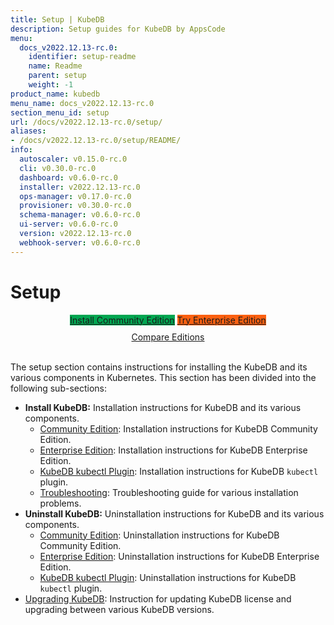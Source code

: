 ```yaml
---
title: Setup | KubeDB
description: Setup guides for KubeDB by AppsCode
menu:
  docs_v2022.12.13-rc.0:
    identifier: setup-readme
    name: Readme
    parent: setup
    weight: -1
product_name: kubedb
menu_name: docs_v2022.12.13-rc.0
section_menu_id: setup
url: /docs/v2022.12.13-rc.0/setup/
aliases:
- /docs/v2022.12.13-rc.0/setup/README/
info:
  autoscaler: v0.15.0-rc.0
  cli: v0.30.0-rc.0
  dashboard: v0.6.0-rc.0
  installer: v2022.12.13-rc.0
  ops-manager: v0.17.0-rc.0
  provisioner: v0.30.0-rc.0
  schema-manager: v0.6.0-rc.0
  ui-server: v0.6.0-rc.0
  version: v2022.12.13-rc.0
  webhook-server: v0.6.0-rc.0
---
```


# Setup

<div style="text-align: center;">
  <a class="button is-link is-medium is-active has-text-weight-normal" href="/docs/v2022.12.13-rc.0/setup/install/community" style="background:#00A651; width: 18rem;">Install Community Edition</a>
  <a class="button is-info is-medium is-active has-text-weight-normal" href="/docs/v2022.12.13-rc.0/setup/install/enterprise"  style="background:#FC6011; width: 18rem;">Try Enterprise Edition</a>
  <a style="margin-top: 10px; display: block;" href="https://kubedb.com/pricing/">Compare Editions</a>
</div>
<br>

The setup section contains instructions for installing the KubeDB and its various components in Kubernetes. This section has been divided into the following sub-sections:

- **Install KubeDB:** Installation instructions for KubeDB and its various components.
  - [Community Edition](/docs/v2022.12.13-rc.0/setup/install/community): Installation instructions for KubeDB Community Edition.
  - [Enterprise Edition](/docs/v2022.12.13-rc.0/setup/install/enterprise): Installation instructions for KubeDB Enterprise Edition.
  - [KubeDB kubectl Plugin](/docs/v2022.12.13-rc.0/setup/install/kubectl_plugin): Installation instructions for KubeDB `kubectl` plugin.
  - [Troubleshooting](/docs/v2022.12.13-rc.0/setup/install/troubleshoting): Troubleshooting guide for various installation problems.
- **Uninstall KubeDB:** Uninstallation instructions for KubeDB and its various components.
  - [Community Edition](/docs/v2022.12.13-rc.0/setup/uninstall/community): Uninstallation instructions for KubeDB Community Edition.
  - [Enterprise Edition](/docs/v2022.12.13-rc.0/setup/uninstall/enterprise): Uninstallation instructions for KubeDB Enterprise Edition.
  - [KubeDB kubectl Plugin](/docs/v2022.12.13-rc.0/setup/uninstall/kubectl_plugin): Uninstallation instructions for KubeDB `kubectl` plugin.
- [Upgrading KubeDB](/docs/v2022.12.13-rc.0/setup/upgrade/): Instruction for updating KubeDB license and upgrading between various KubeDB versions.
